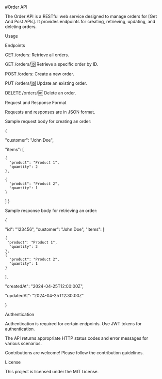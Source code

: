 #Order API

The Order API is a RESTful web service designed to manage orders for [Get And Post APIs]. It provides endpoints for creating, retrieving, updating, and deleting orders.

Usage

Endpoints

GET /orders: Retrieve all orders.

GET /orders/:id: Retrieve a specific order by ID.

POST /orders: Create a new order.

PUT /orders/:id: Update an existing order.

DELETE /orders/:id: Delete an order.

Request and Response Format

Requests and responses are in JSON format.

Sample request body for creating an order:

{

  "customer": "John Doe",
  
  "items": [
  
    {
      "product": "Product 1",
      "quantity": 2
    },
    
    {    
      "product": "Product 2",
      "quantity": 1
    }
  ]
}

Sample response body for retrieving an order:

{

  "id": "123456",
  "customer": "John Doe",
  "items": [
  
    { 
     "product": "Product 1",
      "quantity": 2
    },
    {
      "product": "Product 2",
      "quantity": 1
    }
    
  ],
  
  "createdAt": "2024-04-25T12:00:00Z",
  
  "updatedAt": "2024-04-25T12:30:00Z"
  
}

Authentication

Authentication is required for certain endpoints. Use JWT tokens for authentication.

The API returns appropriate HTTP status codes and error messages for various scenarios.

Contributions are welcome! Please follow the contribution guidelines.

License

This project is licensed under the MIT License.
